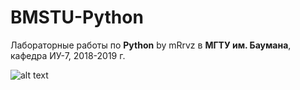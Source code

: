 # BMSTU-Python
Лабораторные работы по __Python__ by mRrvz  в __МГТУ им. Баумана__, кафедра ИУ-7, 2018-2019 г.

![alt text](https://sun9-6.userapi.com/c855120/v855120689/137f78/9EzoSn6B6DA.jpg)
